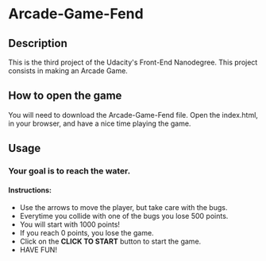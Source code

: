 # Arcade-Game-Fend
## Description
This is the third project of the Udacity's Front-End Nanodegree. This project consists in making an Arcade Game.
## How to open the game
You will need to download the Arcade-Game-Fend file.
Open the index.html, in your browser, and have a nice time playing the game.
## Usage
### Your goal is to reach the water.
#### Instructions:
* Use the arrows to move the player, but take care with the bugs.
* Everytime you collide with one of the bugs you lose 500 points.
* You will start with 1000 points!
* If you reach 0 points, you lose the game.
* Click on the **CLICK TO START** button to start the game.
* HAVE FUN!

